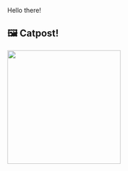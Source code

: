 Hello there!



## 🖼️ Catpost!

<sub>
    <img src="https://cdn2.thecatapi.com/images/aqo.jpg" height="256">
</sub>

